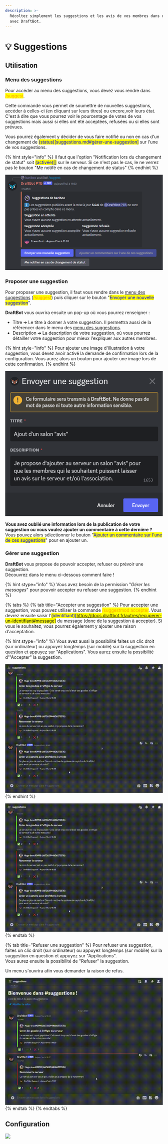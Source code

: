 ```yaml
---
description: >-
  Récoltez simplement les suggestions et les avis de vos membres dans un salon
  avec DraftBot.
---
```


# 💡 Suggestions

## Utilisation

### Menu des suggestions

Pour accéder au menu des suggestions, vous devez vous rendre dans <mark style="color:orange;">/suggest</mark>.

Cette commande vous permet de soumettre de nouvelles suggestions, accéder à celles-ci (en cliquant sur leurs titres) ou encore,voir leurs état. C'est à dire que vous pourrez voir le pourcentage de votes de vos suggestions mais aussi si elles ont été acceptées, refusées ou si elles sont prévues.

Vous pourrez également y décider de vous faire notifié ou non en cas d'un changement de <mark style="color:blue;">(status)[suggestions.md#gérer-une-suggestion]</mark> sur l'une de vos suggestions.

{% hint style="info" %}
Il faut que l'option "Notification lors du changement de statut" soit <mark style="color:blue;">(activée)[]</mark> sur le serveur. Si ce n'est pas le cas, le ne verrez pas le bouton "Me notifé en cas de changement de status"
{% endhint %}

![Menu des suggestions](../.gitbook/assets/suggestions/suggest_menu.png)

### Proposer une suggestion

Pour proposer une suggestion, il faut vous rendre dans le [menu des suggestions](suggestions.md#menu-des-suggestions) (<mark style="color:orange;">/suggest</mark>) puis cliquer sur le bouton "<mark style="color:blue;">Envoyer une nouvelle suggestion</mark>".

**DraftBot** vous ouvrira ensuite un pop-up où vous pourrez renseigner :
* Titre ➜ Le titre à donner à votre suggestion. Il permettra aussi de la référencer dans le menu des [menu des suggestions](suggestions.md#menu-des-suggestions).
* Description ➜ La description de votre suggestion, où vous pourrez détailler votre suggestion pour mieux l'expliquer aux autres membres.

{% hint style="info" %}
Pour ajouter une image d'illustration à votre suggestion, vous devez avoir activé la demande de confirmation lors de la configuration.
Vous aurez alors un bouton pour ajouter une image lors de cette confirmation.
{% endhint %}

![Menu de création d'une suggestion](../.gitbook/assets/suggestions/create_suggestion.png)

**Vous avez oublié une information lors de la publication de votre suggestion ou vous voulez ajouter un commentaire à cette dernière ?**\
Vous pouvez alors sélectionner le bouton "<mark style="color:blue;">Ajouter un commentaire sur l'une de ces suggestions</mark>" pour en ajouter un.


### Gérer une suggestion

**DraftBot** vous propose de pouvoir accepter, refuser ou prévoir une suggestion.\
Découvrez dans le menu ci-dessous comment faire !

{% hint stype="info" %}
Vous avez besoin de la permission "*Gérer les messages*" pour pouvoir accepter ou refuser une suggestion.
{% endhint %}

{% tabs %}
{% tab title="Accepter une suggestion" %}
Pour accepter une suggestion, vous pouvez utiliser la commande <mark style="color:orange;">/suggestmod accepter</mark>. Vous devrez ensuite saisir l'<mark style="color:blue;">(identifiant)[https://docs.draftbot.fr/autres/recuperer-un-identifiant#message]</mark> du message (donc de la suggestion à accepter). Si vous le souhaitez, vous pourrez également y ajouter une raison d'acceptation.

{% hint stype="info" %}
Vous avez aussi la possibilité faites un clic droit (sur ordinateur) ou appuyez longtemps (sur mobile) sur la suggestion en question et appuyez sur "Applications". Vous aurez ensuite la possibilité d'"Accepter" la suggestion.

![Accepter une suggestion](../.gitbook/assets/suggestions/suggest_accept.gif)
{% endhint %}


![Accepter une suggestion](../.gitbook/assets/suggestions/suggest_accept.gif)
{% endtab %}

{% tab title="Refuser une suggestion" %}
Pour refuser une suggestion, faites un clic droit (sur ordinateur) ou appuyez longtemps (sur mobile) sur la suggestion en question et appuyez sur "Applications".\
Vous aurez ensuite la possibilité de "Refuser" la suggestion.

Un menu s'ouvrira afin vous demander la raison de refus.

![Refuser une suggestion](../.gitbook/assets/suggestions/suggest_refuse.gif)
{% endtab %}
{% endtabs %}

## Configuration



![](<../../.gitbook/assets/suggestions/view.png>)